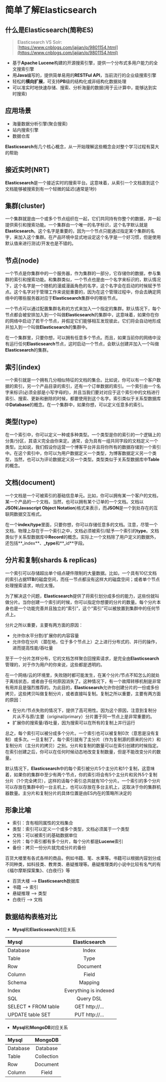 # 简单了解Elasticsearch

## 什么是Elasticsearch(简称ES)

> Elasticsearch VS Solr: [https://www.cnblogs.com/jajian/p/9801154.html](https://www.cnblogs.com/jajian/p/9801154.html)

* 基于**Apache Lucene**构建的开源搜索引擎，提供一个分布式多用户能力的全文搜索引擎
* 用**Java**编写的，提供简单易用的**RESTFul API**，当前流行的企业级搜索引擎
* 轻松的**横向扩展**，可支持**PB**级的结构化或非结构化数据处理
* 可以准实时地快速存储、搜索、分析海量的数据(用于云计算中，能够达到实时搜索)

## 应用场景

* 海量数据分析引擎(聚合搜索)
* 站内搜索引擎
* 数据仓库

**Elasticsearch**有几个核心概念，从一开始理解这些概念会对整个学习过程有莫大的帮助

## 接近实时(NRT)

**Elasticsearch**是一个接近实时的搜索平台。这意味着，从索引一个文档直到这个文档能够被搜索到有一个轻微的延迟(通常是1秒)

## 集群(cluster)

一个集群就是由一个或多个节点组织在一起，它们共同持有你整个的数据，并一起提供索引和搜索功能。一个集群由一个唯一的名字标识，这个名字默认就是**Elasticsearch**。这个名字是重要的，因为一个节点只能通过指定某个集群的名字，来加入这个集群。在产品环境中显式地设定这个名字是一个好习惯，但是使用默认值来进行测试/开发也是不错的。

## 节点(node)

一个节点是你集群中的一个服务器，作为集群的一部分，它存储你的数据，参与集群的索引和搜索功能。和集群类似，一个节点也是由一个名字来标识的，默认情况下，这个名字是一个随机的漫威漫画角色的名字，这个名字会在启动的时候赋予节点。这个名字对于管理工作来说挺重要的，因为在这个管理过程中，你会去确定网络中的哪些服务器对应于**Elasticsearch**集群中的哪些节点。

一个节点可以通过配置集群名称的方式来加入一个指定的集群。默认情况下，每个节点都会被安排加入到一个叫做**Elasticsearch**的集群中，这意味着，如果你在你的网络中启动了若干个节点，并假定它们能够相互发现彼此，它们将会自动地形成并加入到一个叫做**Elasticsearch**的集群中。

在一个集群里，只要你想，可以拥有任意多个节点。而且，如果当前你的网络中没有运行任何**Elasticsearch**节点，这时启动一个节点，会默认创建并加入一个叫做**Elasticsearch**的集群。

## 索引(index)

一个索引就是一个拥有几分相似特征的文档的集合。比如说，你可以有一个客户数据的索引，另一个产品目录的索引，还有一个订单数据的索引。一个索引由一个名字来标识(必须全部是小写字母的)，并且当我们要对对应于这个索引中的文档进行索引、搜索、更新和删除的时候，都要使用到这个名字。索引类似于关系型数据库中**Database**的概念。在一个集群中，如果你想，可以定义任意多的索引。

## 类型(type)

在一个索引中，你可以定义一种或多种类型。一个类型是你的索引的一个逻辑上的分类/分区，其语义完全由你来定。通常，会为具有一组共同字段的文档定义一个类型。比如说，我们假设你运营一个博客平台并且将你所有的数据存储到一个索引中。在这个索引中，你可以为用户数据定义一个类型，为博客数据定义另一个类型，当然，也可以为评论数据定义另一个类型。类型类似于关系型数据库中**Table**的概念。

## 文档(document)

一个文档是一个可被索引的基础信息单元。比如，你可以拥有某一个客户的文档，某一个产品的一个文档，当然，也可以拥有某个订单的一个文档。文档以**JSON**(**Javascript Object Notation**)格式来表示，而**JSON**是一个到处存在的互联网数据交互格式。

在一个**index/type**里面，只要你想，你可以存储任意多的文档。注意，尽管一个文档，物理上存在于一个索引之中，文档必须被索引/赋予一个索引的**type**。文档类似于关系型数据库中**Record**的概念。实际上一个文档除了用户定义的数据外，还包括**_index**、**_type**和**_id**字段。

## 分片和复制(shards & replicas) 

一个索引可以存储超出单个结点硬件限制的大量数据。比如，一个具有10亿文档的索引占据**1TB**的磁盘空间，而任一节点都没有这样大的磁盘空间；或者单个节点处理搜索请求，响应太慢。

为了解决这个问题，**Elasticsearch**提供了将索引划分成多份的能力，这些份就叫做分片。当你创建一个索引的时候，你可以指定你想要的分片的数量。每个分片本身也是一个功能完善并且独立的“索引”，这个“索引”可以被放置到集群中的任何节点上。 

分片之所以重要，主要有两方面的原因：

* 允许你水平分割/扩展你的内容容量
* 允许你在分片（潜在地，位于多个节点上）之上进行分布式的、并行的操作，进而提高性能/吞吐量

至于一个分片怎样分布，它的文档怎样聚合回搜索请求，是完全由**Elasticsearch**管理的，对于作为用户的你来说，这些都是透明的。

在一个网络/云的环境里，失败随时都可能发生，在某个分片/节点不知怎么的就处于离线状态，或者由于任何原因消失了。这种情况下，有一个故障转移机制是非常有用并且是强烈推荐的。为此目的，**Elasticsearch**允许你创建分片的一份或多份拷贝，这些拷贝叫做复制分片，或者直接叫复制。复制之所以重要，主要有两方面的原因：

* 在分片/节点失败的情况下，提供了高可用性。因为这个原因，注意到复制分片从不与原/主要（original/primary）分片置于同一节点上是非常重要的。
* 扩展你的搜索量/吞吐量，因为搜索可以在所有的复制上并行运行

总之，每个索引可以被分成多个分片。一个索引也可以被复制0次（意思是没有复制）或多次。一旦复制了，每个索引就有了主分片（作为复制源的原来的分片）和复制分片（主分片的拷贝）之别。分片和复制的数量可以在索引创建的时候指定。在索引创建之后，你可以在任何时候动态地改变复制数量，但是不能改变分片的数量。

默认情况下，**Elasticsearch**中的每个索引被分片5个主分片和1个复制，这意味着，如果你的集群中至少有两个节点，你的索引将会有5个主分片和另外5个复制分片（1个完全拷贝），这样的话每个索引总共就有10个分片。一个索引的多个分片可以存放在集群中的一台主机上，也可以存放在多台主机上，这取决于你的集群机器数量。主分片和复制分片的具体位置是由ES内在的策略所决定的

## 形象比喻

* 索引：含有相同属性的文档集合
* 类型：索引可以定义一个或多个类型，文档必须属于一个类型
* 文档：可以被索引的基础数据单位
* 分片：每个索引都有多个分片，每个分片都是**Lucene**索引
* 备份：拷贝一份分片就完成分片的备份

百货大楼里有各式各样的商品，例如书籍、笔、水果等。书籍可以根据内容划分成不同种类，如科技类、教育类、悬疑推理等。悬疑推理类的小说中比较有名气的有《福尔摩斯探案集》、《白夜行》等

* 百货大楼 –> **Elasticsearch**数据库
* 书籍 –> 索引
* 悬疑推理 –> 类型
* 白夜行 –> 文档

## 数据结构表格对比

* **Mysql**和**Elasticsearch**对应关系

|Mysql|Elasticsearch|
|:- |:-: |
|Database |Index |
|Table |Type |
|Row |Document |
|Column |Field |
|Schema |Mapping |
|Index |Everything is indexed |
|SQL |Query DSL |
|SELECT * FROM table |GET http://... |
|UPDATE table SET |PUT http://... |

* **Mysql**和**MongoDB**对应关系

|Mysql|MongoDB|
|:- |:-: |
|Database |Database |
|Table |Collection |
|Row |Document |
|Column |Field |
